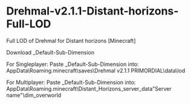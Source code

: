 # Drehmal-v2.1.1-Distant-horizons-Full-LOD
Full LOD of Drehmal for Distant horizons [Minecraft]

Download _Default-Sub-Dimension

For Singleplayer:
Paste _Default-Sub-Dimension into: 
AppData\Roaming\.minecraft\saves\Drehmal v2.1.1 PRIMORDIAL\data\lod

For Multiplayer:
Paste _Default-Sub-Dimension into: 
AppData\Roaming\.minecraft\Distant_Horizons_server_data\"Server name"\dim_overworld
 
